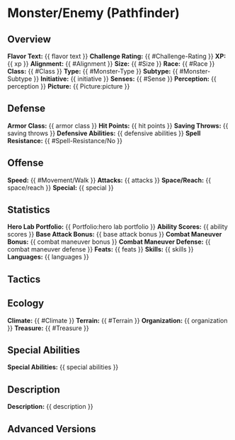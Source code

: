 # Monster/Enemy (Pathfinder)

## Overview
**Flavor Text:** {{ flavor text }}
**Challenge Rating:** {{ #Challenge-Rating }}
**XP:** {{ xp }}
**Alignment:** {{ #Alignment }}
**Size:** {{ #Size }}
**Race:** {{ #Race }}
**Class:** {{ #Class }}
**Type:** {{ #Monster-Type }}
**Subtype:** {{ #Monster-Subtype }}
**Initiative:** {{ initiative }}
**Senses:** {{ #Sense }}
**Perception:** {{ perception }}
**Picture:** {{ Picture:picture }}


## Defense
**Armor Class:** {{ armor class }}
**Hit Points:** {{ hit points }}
**Saving Throws:** {{ saving throws }}
**Defensive Abilities:** {{ defensive abilities }}
**Spell Resistance:** {{ #Spell-Resistance/No }}


## Offense
**Speed:** {{ #Movement/Walk }}
**Attacks:** {{ attacks }}
**Space/Reach:** {{ space/reach }}
**Special:** {{ special }}


## Statistics
**Hero Lab Portfolio:** {{ Portfolio:hero lab portfolio }}
**Ability Scores:** {{ ability scores }}
**Base Attack Bonus:** {{ base attack bonus }}
**Combat Maneuver Bonus:** {{ combat maneuver bonus }}
**Combat Maneuver Defense:** {{ combat maneuver defense }}
**Feats:** {{ feats }}
**Skills:** {{ skills }}
**Languages:** {{ languages }}


## Tactics


## Ecology
**Climate:** {{ #Climate }}
**Terrain:** {{ #Terrain }}
**Organization:** {{ organization }}
**Treasure:** {{ #Treasure }}


## Special Abilities
**Special Abilities:** {{ special abilities }}


## Description
**Description:** {{ description }}


## Advanced Versions

